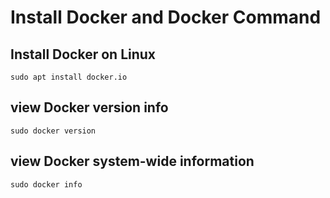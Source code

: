 # Install Docker and Docker Command

## Install Docker on Linux
```
sudo apt install docker.io
```
## view Docker version info
```
sudo docker version
```
## view Docker system-wide information
```
sudo docker info
```
